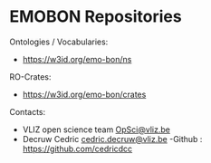 # EMOBON Repositories

Ontologies / Vocabularies:

- https://w3id.org/emo-bon/ns

RO-Crates:

- https://w3id.org/emo-bon/crates

Contacts:

- VLIZ open science team <OpSci@vliz.be>
- Decruw Cedric <cedric.decruw@vliz.be> -Github : https://github.com/cedricdcc
